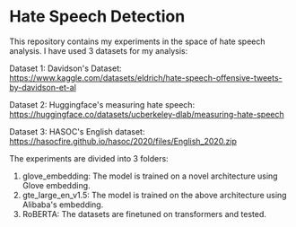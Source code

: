 # Hate Speech Detection

This repository contains my experiments in the space of hate speech analysis. I have used 3 datasets for my analysis:

Dataset 1: Davidson's Dataset: https://www.kaggle.com/datasets/eldrich/hate-speech-offensive-tweets-by-davidson-et-al


Dataset 2: Huggingface's measuring hate speech: https://huggingface.co/datasets/ucberkeley-dlab/measuring-hate-speech


Dataset 3: HASOC's English dataset: https://hasocfire.github.io/hasoc/2020/files/English_2020.zip

The experiments are divided into 3 folders:
1. glove_embedding: The model is trained on a novel architecture using Glove embedding.
2. gte_large_en_v1.5: The model is trained on the above architecture using Alibaba's embedding.
3. RoBERTA: The datasets are finetuned on transformers and tested.
